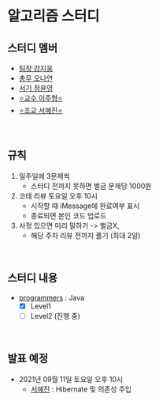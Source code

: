 # 알고리즘 스터디

## 스터디 멤버
- [팀장 강지웅](https://github.com/JIW00NG)
- [총무 오나연](https://github.com/yeon97)
- [서기 정윤영](https://github.com/Zzeongyx2)
- [⭐교수 이주형⭐](https://github.com/yamiblack)
- [⭐조교 서예진⭐](https://github.com/yejin25)

<br>

## 규칙
1. 일주일에 3문제씩
    - 스터디 전까지 못하면 벌금 문제당 1000원
2. 코테 리뷰 토요일 오후 10시
    - 시작할 때 iMessage에 완료여부 표시
    - 종료되면 본인 코드 업로드
3. 사정 있으면 미리 말하기 -> 벌금X, 
    - 해당 주차 리뷰 전까지 풀기 (최대 2일)

<br>

## 스터디 내용
- [programmers](https://programmers.co.kr/learn/challenges) : Java 
    - [x] Level1
    - [ ] Level2 (진행 중)

<br>

## 발표 예정
- 2021년 09월 11일 토요일 오후 10시
    - [서예진](https://github.com/yejin25) : Hibernate 및 의존성 주입
